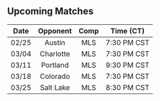 ## Upcoming Matches
Date|Opponent|Comp|Time (CT)
:-:|:-:|:-:|:-:
02/25|Austin|MLS|7:30 PM CST
03/04|Charlotte|MLS|7:30 PM CST
03/11|Portland|MLS|9:30 PM CST
03/18|Colorado|MLS|7:30 PM CST
03/25|Salt Lake|MLS|8:30 PM CST
